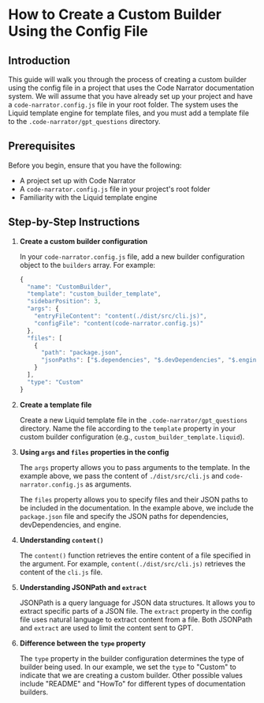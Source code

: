 # How to Create a Custom Builder Using the Config File

## Introduction

This guide will walk you through the process of creating a custom builder using the config file in a project that uses the Code Narrator documentation system. We will assume that you have already set up your project and have a `code-narrator.config.js` file in your root folder. The system uses the Liquid template engine for template files, and you must add a template file to the `.code-narrator/gpt_questions` directory.

## Prerequisites

Before you begin, ensure that you have the following:

- A project set up with Code Narrator
- A `code-narrator.config.js` file in your project's root folder
- Familiarity with the Liquid template engine

## Step-by-Step Instructions

1. **Create a custom builder configuration**

   In your `code-narrator.config.js` file, add a new builder configuration object to the `builders` array. For example:

   ```javascript
   {
     "name": "CustomBuilder",
     "template": "custom_builder_template",
     "sidebarPosition": 3,
     "args": {
       "entryFileContent": "content(./dist/src/cli.js)",
       "configFile": "content(code-narrator.config.js)"
     },
     "files": [
       {
         "path": "package.json",
         "jsonPaths": ["$.dependencies", "$.devDependencies", "$.engine"]
       }
     ],
     "type": "Custom"
   }
   ```

2. **Create a template file**

   Create a new Liquid template file in the `.code-narrator/gpt_questions` directory. Name the file according to the `template` property in your custom builder configuration (e.g., `custom_builder_template.liquid`).

3. **Using `args` and `files` properties in the config**

   The `args` property allows you to pass arguments to the template. In the example above, we pass the content of `./dist/src/cli.js` and `code-narrator.config.js` as arguments.

   The `files` property allows you to specify files and their JSON paths to be included in the documentation. In the example above, we include the `package.json` file and specify the JSON paths for dependencies, devDependencies, and engine.

4. **Understanding `content()`**

   The `content()` function retrieves the entire content of a file specified in the argument. For example, `content(./dist/src/cli.js)` retrieves the content of the `cli.js` file.

5. **Understanding JSONPath and `extract`**

   JSONPath is a query language for JSON data structures. It allows you to extract specific parts of a JSON file. The `extract` property in the config file uses natural language to extract content from a file. Both JSONPath and `extract` are used to limit the content sent to GPT.

6. **Difference between the `type` property**

   The `type` property in the builder configuration determines the type of builder being used. In our example, we set the `type` to "Custom" to indicate that we are creating a custom builder. Other possible values include "README" and "HowTo" for different types of documentation builders.